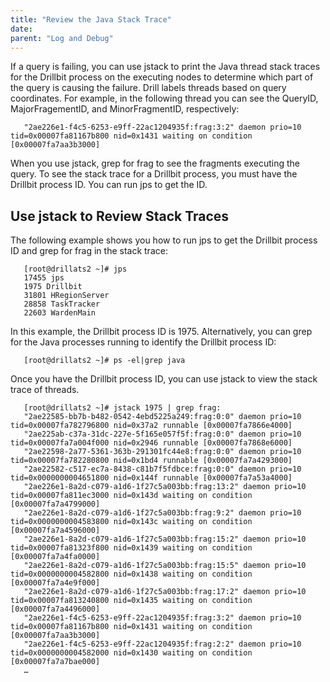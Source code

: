 ```yaml
---
title: "Review the Java Stack Trace"
date: 
parent: "Log and Debug"
---
```


If a query is failing, you can use jstack to print the Java thread stack traces for the Drillbit process on the executing nodes to determine which part of the query is causing the failure. Drill labels threads based on query coordinates. For example, in the following thread you can see the QueryID, MajorFragementID, and MinorFragmentID, respectively:

       "2ae226e1-f4c5-6253-e9ff-22ac1204935f:frag:3:2" daemon prio=10 tid=0x00007fa81167b800 nid=0x1431 waiting on condition [0x00007fa7aa3b3000]

When you use jstack, grep for frag to see the fragments executing the query. To see the stack trace for a Drillbit process, you must have the Drillbit process ID. You can run jps to get the ID. 

## Use jstack to Review Stack Traces
The following example shows you how to run jps to get the Drillbit process ID and grep for frag in the stack trace:

       [root@drillats2 ~]# jps
       17455 jps
       1975 Drillbit
       31801 HRegionServer
       28858 TaskTracker
       22603 WardenMain

In this example, the Drillbit process ID is 1975. Alternatively, you can grep for the Java processes running to identify the Drillbit process ID:

       [root@drillats2 ~]# ps -el|grep java

Once you have the Drillbit process ID, you can use jstack to view the stack trace of threads.
       
       [root@drillats2 ~]# jstack 1975 | grep frag:
       "2ae22585-bb7b-b482-0542-4ebd5225a249:frag:0:0" daemon prio=10 tid=0x00007fa782796800 nid=0x37a2 runnable [0x00007fa7866e4000]
       "2ae225ab-c37a-31dc-227e-5f165e057f5f:frag:0:0" daemon prio=10 tid=0x00007fa7a004f000 nid=0x2946 runnable [0x00007fa7868e6000]
       "2ae22598-2a77-5361-363b-291301fc44e8:frag:0:0" daemon prio=10 tid=0x00007fa782280800 nid=0x1bd4 runnable [0x00007fa7a4293000]
       "2ae22582-c517-ec7a-8438-c81b7f5fdbce:frag:0:0" daemon prio=10 tid=0x0000000004651800 nid=0x144f runnable [0x00007fa7a53a4000]
       "2ae226e1-8a2d-c079-a1d6-1f27c5a003bb:frag:13:2" daemon prio=10 tid=0x00007fa811ec3000 nid=0x143d waiting on condition [0x00007fa7a4799000]
       "2ae226e1-8a2d-c079-a1d6-1f27c5a003bb:frag:9:2" daemon prio=10 tid=0x0000000004583800 nid=0x143c waiting on condition [0x00007fa7a4596000]
       "2ae226e1-8a2d-c079-a1d6-1f27c5a003bb:frag:15:2" daemon prio=10 tid=0x00007fa81323f800 nid=0x1439 waiting on condition [0x00007fa7a4fa0000]
       "2ae226e1-8a2d-c079-a1d6-1f27c5a003bb:frag:15:5" daemon prio=10 tid=0x0000000004582800 nid=0x1438 waiting on condition [0x00007fa7a4e9f000]
       "2ae226e1-8a2d-c079-a1d6-1f27c5a003bb:frag:17:2" daemon prio=10 tid=0x00007fa813240800 nid=0x1435 waiting on condition [0x00007fa7a4496000]
       "2ae226e1-f4c5-6253-e9ff-22ac1204935f:frag:3:2" daemon prio=10 tid=0x00007fa81167b800 nid=0x1431 waiting on condition [0x00007fa7aa3b3000]
       "2ae226e1-f4c5-6253-e9ff-22ac1204935f:frag:2:2" daemon prio=10 tid=0x0000000004582000 nid=0x1430 waiting on condition [0x00007fa7a7bae000]
       …
       
